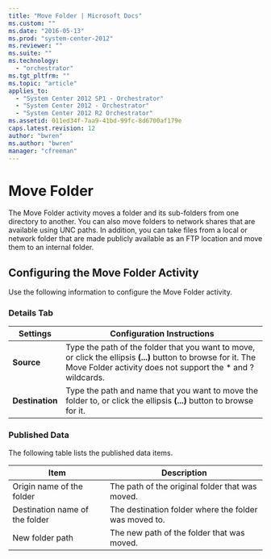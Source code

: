 ```yaml
---
title: "Move Folder | Microsoft Docs"
ms.custom: ""
ms.date: "2016-05-13"
ms.prod: "system-center-2012"
ms.reviewer: ""
ms.suite: ""
ms.technology: 
  - "orchestrator"
ms.tgt_pltfrm: ""
ms.topic: "article"
applies_to: 
  - "System Center 2012 SP1 - Orchestrator"
  - "System Center 2012 - Orchestrator"
  - "System Center 2012 R2 Orchestrator"
ms.assetid: 011ed34f-7aa9-41bd-99fc-8d6700af179e
caps.latest.revision: 12
author: "bwren"
ms.author: "bwren"
manager: "cfreeman"
---
```

# Move Folder
The Move Folder activity moves a folder and its sub-folders from one directory to another. You can also move folders to network shares that are available using UNC paths. In addition, you can take files from a local or network folder that are made publicly available as an FTP location and move them to an internal folder.  
  
## Configuring the Move Folder Activity  
 Use the following information to configure the Move Folder activity.  
  
### Details Tab  
  
|Settings|Configuration Instructions|  
|--------------|--------------------------------|  
|**Source**|Type the path of the folder that you want to move, or click the ellipsis **(...)** button to browse for it. The Move Folder activity does not support the * and ? wildcards.|  
|**Destination**|Type the path and name that you want to move the folder to, or click the ellipsis **(...)** button to browse for it.|  
  
### Published Data  
 The following table lists the published data items.  
  
|Item|Description|  
|----------|-----------------|  
|Origin name of the folder|The path of the original folder that was moved.|  
|Destination name of the folder|The destination folder where the folder was moved to.|  
|New folder path|The new path of the folder that was moved.|